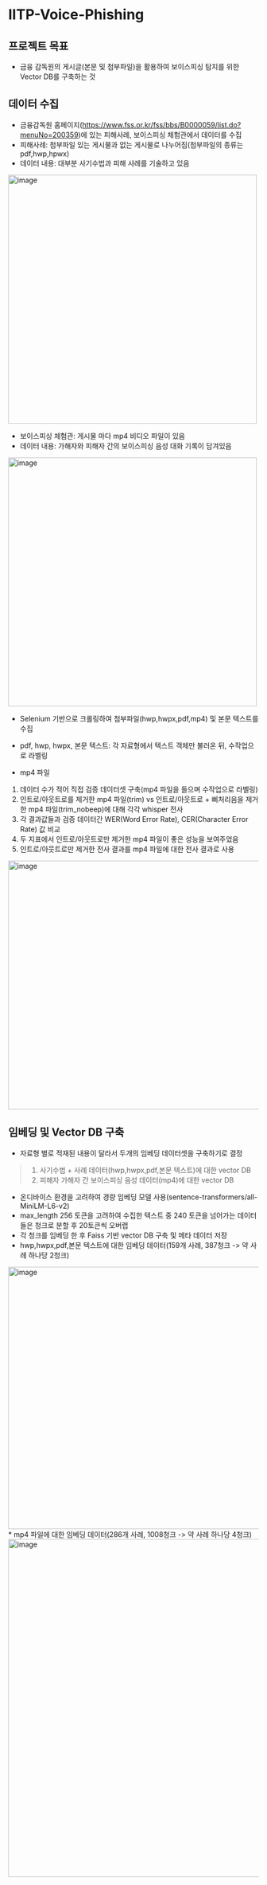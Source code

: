# IITP-Voice-Phishing

## 프로젝트 목표
* 금융 감독원의 게시글(본문 및 첨부파일)을 활용하여 보이스피싱 탐지를 위한 Vector DB를 구축하는 것


## 데이터 수집
* 금융감독원 홈페이지(<https://www.fss.or.kr/fss/bbs/B0000059/list.do?menuNo=200359>)에 있는 피해사례, 보이스피싱 체험관에서 데이터를 수집
* 피해사례: 첨부파일 있는 게시물과 없는 게시물로 나누어짐(첨부파일의 종류는 pdf,hwp,hpwx)
* 데이터 내용: 대부분 사기수법과 피해 사례를 기술하고 있음
<img width="500" height="500" alt="image" src="https://github.com/user-attachments/assets/e95cf81b-f510-4ad5-9f26-944b334ae587" />

* 보이스피싱 체험관: 게시물 마다 mp4 비디오 파일이 있음
* 데이터 내용: 가해자와 피해자 간의 보이스피싱 음성 대화 기록이 담겨있음
<img width="500" height="500" alt="image" src="https://github.com/user-attachments/assets/83645b4a-9c22-49fd-9593-396f9abb458a" />

* Selenium 기반으로 크롤링하여 첨부파일(hwp,hwpx,pdf,mp4) 및 본문 텍스트를 수집
* pdf, hwp, hwpx, 본문 텍스트: 각 자료형에서 텍스트 객체만 불러온 뒤, 수작업으로 라벨링

* mp4 파일
1. 데이터 수가 적어 직접 검증 데이터셋 구축(mp4 파일을 들으며 수작업으로 라벨링)
2. 인트로/아웃트로를 제거한 mp4 파일(trim) vs 인트로/아웃트로 + 삐처리음을 제거한 mp4 파일(trim_nobeep)에 대해 각각 whisper 전사
3. 각 결과값들과 검증 데이터간 WER(Word Error Rate), CER(Character Error Rate) 값 비교
4. 두 지표에서 인트로/아웃트로만 제거한 mp4 파일이 좋은 성능을 보여주었음
5. 인트로/아웃트로만 제거한 전사 결과를 mp4 파일에 대한 전사 결과로 사용
<img width="600" height="500" alt="image" src="https://github.com/user-attachments/assets/d4d6bc8f-5d7a-4175-9160-9da04c6c79b2" />

## 임베딩 및 Vector DB 구축
* 자료형 별로 적재된 내용이 달라서 두개의 임베딩 데이터셋을 구축하기로 결정
> 1. 사기수법 + 사례 데이터(hwp,hwpx,pdf,본문 텍스트)에 대한 vector DB
> 2. 피해자 가해자 간 보이스피싱 음성 데이터(mp4)에 대한 vector DB
* 온디바이스 환경을 고려하여 경량 임베딩 모델 사용(sentence-transformers/all-MiniLM-L6-v2)
* max_length 256 토큰을 고려하여 수집한 텍스트 중 240 토큰을 넘어가는 데이터들은 청크로 분할 후 20토큰씩 오버랩
* 각 청크를 임베딩 한 후 Faiss 기반 vector DB 구축 및 메타 데이터 저장
* hwp,hwpx,pdf,본문 텍스트에 대한 임베딩 데이터(159개 사례, 387청크 -> 약 사례 하나당 2청크)
<img width="1972" height="527" alt="image" src="https://github.com/user-attachments/assets/663db4c2-19bf-46f1-b4e1-8eba2cb20900" />
* mp4 파일에 대한 임베딩 데이터(286개 사례, 1008청크 -> 약 사례 하나당 4청크)
<img width="1956" height="679" alt="image" src="https://github.com/user-attachments/assets/ac4bd722-6694-4de0-93f8-cd46d93bf57c" />



